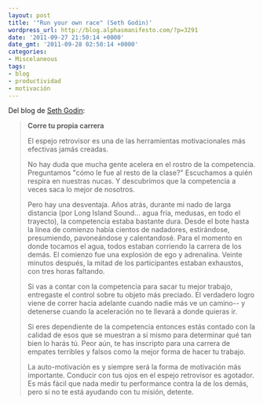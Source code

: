```yaml
---
layout: post
title: '"Run your own race" (Seth Godin)'
wordpress_url: http://blog.alphasmanifesto.com/?p=3291
date: '2011-09-27 21:50:14 +0000'
date_gmt: '2011-09-28 02:50:14 +0000'
categories:
- Miscelaneous
tags:
- blog
- productividad
- motivación
---
```


Del blog de [Seth Godin](http://sethgodin.typepad.com/seths_blog/2011/09/run-your-own-race.html):

> **Corre tu propia carrera**
> 
> El espejo retrovisor es una de las herramientas motivacionales más efectivas jamás creadas.
>
> No hay duda que mucha gente acelera en el rostro de la competencia. Preguntamos "cómo le fue al resto de la clase?" Escuchamos a quién respira en nuestras nucas. Y descubrimos que la competencia a veces saca lo mejor de nosotros.
>
> Pero hay una desventaja. Años atrás, durante mi nado de larga distancia (por Long Island Sound... agua fría, medusas, en todo el trayecto), la competencia estaba bastante dura. Desde el bote hasta la línea de comienzo había cientos de nadadores, estirándose, presumiendo, pavoneándose y calentandosé. Para el momento en donde tocamos el agua, todos estaban corriendo la carrera de los demás. El comienzo fue una explosión de ego y adrenalina. Veinte minutos después, la mitad de los participantes estaban exhaustos, con tres horas faltando.
>
> Si vas a contar con la competencia para sacar tu mejor trabajo, entregaste el control sobre tu objeto más preciado. El verdadero logro viene de correr hacia adelante cuando nadie más ve un camino-- y detenerse cuando la aceleración no te llevará a donde quieras ir.
>
> Si eres dependiente de la competencia entonces estás contado con la calidad de esos que se muestran a sí mismo para determinar qué tan bien lo harás tú. Peor aún, te has inscripto para una carrera de empates terribles y falsos como la mejor forma de hacer tu trabajo.
>
> La auto-motivación es y siempre será la forma de motivación más importante. Conducir con tus ojos en el espejo retrovisor es agotador. Es más fácil que nada medir tu performance contra la de los demás, pero si no te está ayudando con tu misión, detente.
